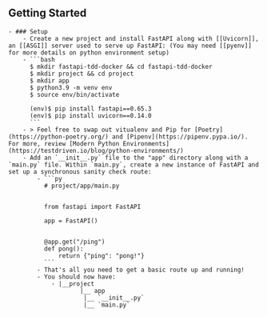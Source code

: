 ## Getting Started
	- ### Setup
		- Create a new project and install FastAPI along with [[Uvicorn]], an [[ASGI]] server used to serve up FastAPI: (You may need [[pyenv]] for more details on python environment setup)
		- ```bash
		  $ mkdir fastapi-tdd-docker && cd fastapi-tdd-docker
		  $ mkdir project && cd project
		  $ mkdir app
		  $ python3.9 -m venv env
		  $ source env/bin/activate
		  
		  (env)$ pip install fastapi==0.65.3
		  (env)$ pip install uvicorn==0.14.0
		  ```
		- > Feel free to swap out vitualenv and Pip for [Poetry](https://python-poetry.org/) and [Pipenv](https://pipenv.pypa.io/). For more, review [Modern Python Environments](https://testdriven.io/blog/python-environments/)
		- Add an `__init__.py` file to the "app" directory along with a `main.py` file. Within `main.py`, create a new instance of FastAPI and set up a synchronous sanity check route:
			- ```py
			  # project/app/main.py
			  
			  
			  from fastapi import FastAPI
			  
			  app = FastAPI()
			  
			  
			  @app.get("/ping")
			  def pong():
			      return {"ping": "pong!"}
			  ```
			- That's all you need to get a basic route up and running!
			- You should now have:
				- |__project
				        |__ app
				         |__ `__init__.py`
				         |__ `main.py`